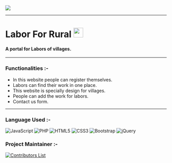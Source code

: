 <img src="https://user-images.githubusercontent.com/76911582/139538885-bbd17dc5-aa78-4499-bc3c-28d7a52b7770.png" align="center">

---

# Labor For Rural <img src="https://raw.githubusercontent.com/MartinHeinz/MartinHeinz/master/wave.gif" width="30px">
#### A portal for Labors of villages.

---

### Functionalities :- 

- In this website people can register themselves.
- Labors can find their work in one place.
- This website is specially design for villages.
- People can add the work for labors.
- Contact us form.

--- 

### Language Used :-

![JavaScript](https://img.shields.io/badge/javascript-%23323330.svg?style=for-the-badge&logo=javascript&logoColor=%23F7DF1E)
![PHP](https://img.shields.io/badge/php-%23777BB4.svg?style=for-the-badge&logo=php&logoColor=white)
![HTML5](https://img.shields.io/badge/html5-%23E34F26.svg?style=for-the-badge&logo=html5&logoColor=white)
![CSS3](https://img.shields.io/badge/css3-%231572B6.svg?style=for-the-badge&logo=css3&logoColor=white)
![Bootstrap](https://img.shields.io/badge/bootstrap-%23563D7C.svg?style=for-the-badge&logo=bootstrap&logoColor=white)
![jQuery](https://img.shields.io/badge/jquery-%230769AD.svg?style=for-the-badge&logo=jquery&logoColor=white)


### Project Maintainer :-

[![Contributors List](https://contrib.rocks/image?repo=vasu-1/Labor-For-Rural)](https://github.com/vasu-1/Labor-For-Rural/graphs/contributors)
